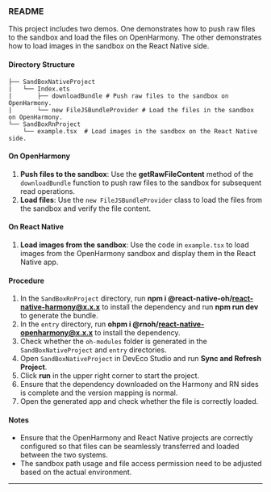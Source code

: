 ### README

This project includes two demos. One demonstrates how to push raw files to the sandbox and load the files on OpenHarmony. The other demonstrates how to load images in the sandbox on the React Native side.

#### Directory Structure

```
├── SandBoxNativeProject
|   └── Index.ets
|       ├── downloadBundle # Push raw files to the sandbox on OpenHarmony.
|       └── new FileJSBundleProvider # Load the files in the sandbox on OpenHarmony.
└── SandBoxRnProject
    └── example.tsx  # Load images in the sandbox on the React Native side.

```

#### On OpenHarmony

1. **Push files to the sandbox**: Use the **getRawFileContent** method of the `downloadBundle` function to push raw files to the sandbox for subsequent read operations.
2. **Load files**: Use the `new FileJSBundleProvider` class to load the files from the sandbox and verify the file content.

#### On React Native

1. **Load images from the sandbox**: Use the code in `example.tsx` to load images from the OpenHarmony sandbox and display them in the React Native app.

#### Procedure

1. In the `SandBoxRnProject` directory, run **npm i @react-native-oh/react-native-harmony@x.x.x** to install the dependency and run **npm run dev** to generate the bundle.
2. In the `entry` directory, run **ohpm i @rnoh/react-native-openharmony@x.x.x** to install the dependency.
3. Check whether the `oh-modules` folder is generated in the `SandBoxNativeProject` and `entry` directories.
4. Open `SandBoxNativeProject` in DevEco Studio and run **Sync and Refresh Project**.
5. Click **run** in the upper right corner to start the project.
6. Ensure that the dependency downloaded on the Harmony and RN sides is complete and the version mapping is normal.
7. Open the generated app and check whether the file is correctly loaded.

#### Notes

- Ensure that the OpenHarmony and React Native projects are correctly configured so that files can be seamlessly transferred and loaded between the two systems.
- The sandbox path usage and file access permission need to be adjusted based on the actual environment.

---
